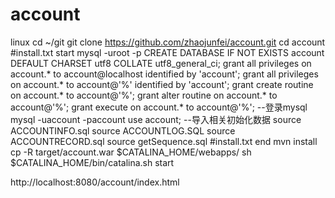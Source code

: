 # account
linux 
cd ~/git
git clone https://github.com/zhaojunfei/account.git
cd account
#install.txt start
mysql -uroot -p
CREATE DATABASE IF NOT EXISTS account DEFAULT CHARSET utf8 COLLATE utf8_general_ci;
grant all privileges on account.* to account@localhost identified by 'account';
grant all privileges on account.* to account@'%' identified by 'account';
grant create routine on account.* to account@'%';
grant alter  routine on account.* to account@'%';
grant execute on account.* to account@'%';
--登录mysql
mysql -uaccount -paccount
use account;
--导入相关初始化数据
source ACCOUNTINFO.sql
source ACCOUNTLOG.SQL
source ACCOUNTRECORD.sql
source getSequence.sql
#install.txt end
mvn install
cp -R target/account.war $CATALINA_HOME/webapps/
sh $CATALINA_HOME/bin/catalina.sh start


http://localhost:8080/account/index.html
